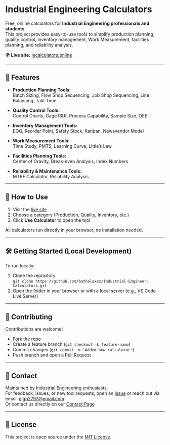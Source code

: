 # Industrial Engineering Calculators

Free, online calculators for **Industrial Engineering professionals and students**.  
This project provides easy-to-use tools to simplify production planning, quality control, inventory management, Work Measurement, facilities planning, and reliability analysis.

🌍 **Live site:** [iecalculators.online](https://iecalculators.online/)

---

## 📌 Features

- **Production Planning Tools:**  
  Batch Sizing, Flow Shop Sequencing, Job Shop Sequencing, Line Balancing, Takt Time

- **Quality Control Tools:**  
  Control Charts, Gage R&R, Process Capability, Sample Size, OEE

- **Inventory Management Tools:**  
  EOQ, Reorder Point, Safety Stock, Kanban, Newsvendor Model

- **Work Measurement Tools:**  
  Time Study, PMTS, Learning Curve, Little’s Law

- **Facilities Planning Tools:**  
  Center of Gravity, Break-even Analysis, Index Numbers

- **Reliability & Maintenance Tools:**  
  MTBF Calculator, Reliability Analysis

---

## 🚀 How to Use

1. Visit the [live site](https://iecalculators.online/)  
2. Choose a category (Production, Quality, Inventory, etc.)  
3. Click **Use Calculator** to open the tool  

All calculators run directly in your browser, no installation needed.

---

## 🛠️ Getting Started (Local Development)

To run locally:

1. Clone the repository  
   `git clone https://github.com/bathalaxxx/Industrial-Engineer-Calculators.git`
2. Open the folder in your browser or with a local server (e.g., VS Code Live Server)

---

## 🤝 Contributing

Contributions are welcome!

- Fork the repo
- Create a feature branch (`git checkout -b feature-name`)
- Commit changes (`git commit -m 'Added new calculator'`)
- Push branch and open a Pull Request

---

## 📧 Contact

Maintained by Industrial Engineering enthusiasts.  
For feedback, issues, or new tool requests, open an [Issue](../../issues) or reach out via email: ejgp2797@gmail.com  
Or contact us directly on our [Contact Page](https://iecalculators.online/contact.html)

---

## 📜 License

This project is open source under the [MIT License](LICENSE).